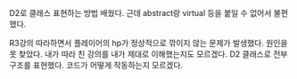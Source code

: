 D2로 클래스 표현하는 방법 배웠다. 근데 abstract랑 virtual 등을 붙일 수 없어서 불편했다. 

R3강의 따라하면서 플레이어의 hp가 정상적으로 깎이지 않는 문제가 발생했다. 원인을 못 찾았다. 내가 따라 친 강의를 내가 제대로 이해했는지도 모르겠다. D2 클래스로 전부 구조를 표현했다. 코드가 어떻게 작동하는지 모르겠다.

